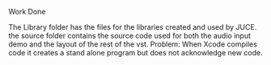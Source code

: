 Work Done

The Library folder has the files for the libraries created and used by JUCE. 
the source folder contains the source code used for both the audio input demo and the layout of the rest of the vst.
Problem: When Xcode compiles code it creates a stand alone program but does not acknowledge new code. 
